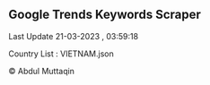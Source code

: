 

## Google Trends Keywords Scraper 
 
Last Update 21-03-2023 , 03:59:18

Country List :
VIETNAM.json



© Abdul Muttaqin 
